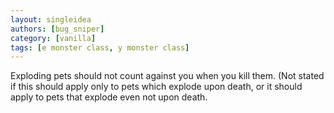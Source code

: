 ```yaml
---
layout: singleidea
authors: [bug_sniper]
category: [vanilla]
tags: [e monster class, y monster class]
---
```

Exploding pets should not count against you when you kill them. (Not stated if
this should apply only to pets which explode upon death, or it should apply to
pets that explode even not upon death.
